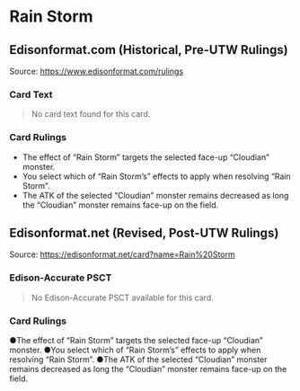 # Rain Storm

## Edisonformat.com (Historical, Pre-UTW Rulings)

Source: https://www.edisonformat.com/rulings

### Card Text

> No card text found for this card.

### Card Rulings

*   The effect of “Rain Storm” targets the selected face-up “Cloudian” monster.
*   You select which of “Rain Storm’s” effects to apply when resolving “Rain Storm”.
*   The ATK of the selected “Cloudian” monster remains decreased as long the “Cloudian” monster remains face-up on the field.

## Edisonformat.net (Revised, Post-UTW Rulings)

Source: https://edisonformat.net/card?name=Rain%20Storm

### Edison-Accurate PSCT

> No Edison-Accurate PSCT available for this card.

### Card Rulings

●The effect of “Rain Storm” targets the selected face-up “Cloudian” monster.
●You select which of “Rain Storm’s” effects to apply when resolving “Rain Storm”.
●The ATK of the selected “Cloudian” monster remains decreased as long the “Cloudian” monster remains face-up on the field.
            